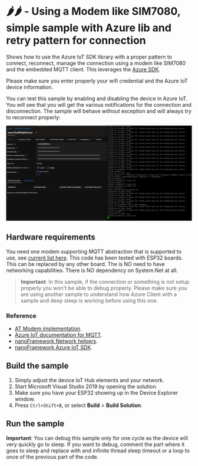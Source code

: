 # 🌶️🌶️ - Using a Modem like SIM7080, simple sample **with** Azure lib and retry pattern for connection

Shows how to use the Azure IoT SDK library with a proper pattern to connect, reconnect, manage the connection using a modem like SIM7080 and the embedded MQTT client. This leverages the [Azure SDK](https://github.com/nanoframework/nanoFramework.Azure.Devices).

Please make sure you enter properly your wifi credential and the Azure IoT device information.

You can test this sample by enabling and disabling the device in Azure IoT. You will see that you will get the various notifications for the connection and disconnection. The sample will behave without exception and will always try to reconnect properly:

![telemetry example](./output.png)

## Hardware requirements

You need one modem supporting MQTT abstraction that is supported to use, see [current list here](https://github.com/nanoframework/nanoFramework.IoT.Device/tree/develop/devices/AtModem#documentation).
This code has been tested with ESP32 boards. This can be replaced by any other board. The is NO need to have networking capabilities. There is NO dependency on System.Net at all.

> **Important**: In this sample, if the connection or something is not setup properly you won't be able to debug properly. Please make sure you are using another sample to understand how Azure Client with a sample and deep sleep is working before using this one.

### Reference

- [AT Modem implementation](https://github.com/nanoframework/nanoFramework.IoT.Device/tree/develop/devices/AtModem).
- [Azure IoT documentation for MQTT](https://docs.microsoft.com/en-us/azure/iot-hub/iot-hub-mqtt-support).
- [nanoFramework Network helpers](https://github.com/nanoframework/System.Device.Wifi).
- [nanoFramework Azure IoT SDK](https://github.com/nanoframework/nanoFramework.Azure.Devices).

## Build the sample

1. Simply adjust the device IoT Hub elements and your network.
2. Start Microsoft Visual Studio 2019 by opening the solution.
3. Make sure you have your ESP32 showing up in the Device Explorer window.
4. Press `Ctrl+Shift+B`, or select **Build** \> **Build Solution**.

## Run the sample

**Important**: You can debug this sample only for one cycle as the device will very quickly go to sleep. If you want to debug, comment the part where it goes to sleep and replace with and infinite thread sleep timeout or a loop to once of the previous part of the code.
